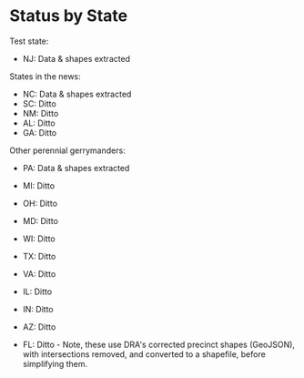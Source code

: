 # Status by State

Test state:

- NJ: Data & shapes extracted

States in the news:

- NC: Data & shapes extracted
- SC: Ditto
- NM: Ditto
- AL: Ditto
- GA: Ditto

Other perennial gerrymanders:

- PA: Data & shapes extracted
- MI: Ditto
- OH: Ditto
- MD: Ditto
- WI: Ditto
- TX: Ditto
- VA: Ditto
- IL: Ditto
- IN: Ditto
- AZ: Ditto

- FL: Ditto - Note, these use DRA's corrected precinct shapes (GeoJSON), with intersections
  removed, and converted to a shapefile, before simplifying them.

    